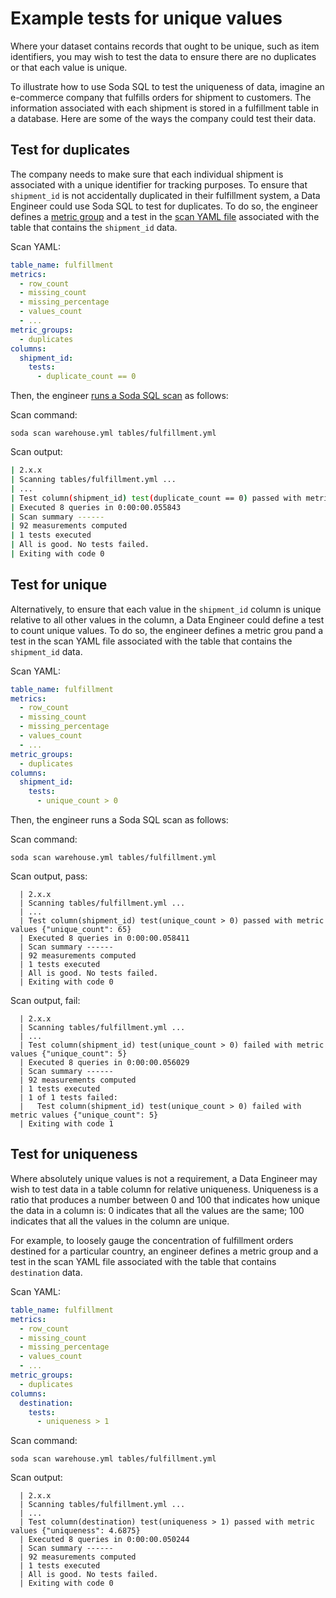 # Example tests for unique values

Where your dataset contains records that ought to be unique, such as item identifiers, you may wish to test the data to ensure there are no duplicates or that each value is unique.  

To illustrate how to use Soda SQL to test the uniqueness of data, imagine an e-commerce company that fulfills orders for shipment to customers. The information associated with each shipment is stored in a fulfillment table in a database. Here are some of the ways the company could test their data.

## Test for duplicates

The company needs to make sure that each individual shipment is associated with a unique identifier for tracking purposes. To ensure that `shipment_id` is not accidentally duplicated in their fulfillment system, a Data Engineer could use Soda SQL to test for duplicates. To do so, the engineer defines a [metric group](/docs/soda-sql/sql_metrics.md#metric-groups-and-dependencies) and a test in the [scan YAML file](/docs/soda-sql/scan-yaml.md) associated with the table that contains the `shipment_id` data.

Scan YAML:

```yaml
table_name: fulfillment
metrics:
  - row_count
  - missing_count
  - missing_percentage
  - values_count
  - ...
metric_groups:
  - duplicates
columns:
  shipment_id:
    tests:
      - duplicate_count == 0
```

Then, the engineer [runs a Soda SQL scan](/docs/soda-sql/scan.md#run-a-scan-in-soda-sql) as follows:

Scan command:

`soda scan warehouse.yml tables/fulfillment.yml`

Scan output:

```bash
| 2.x.x
| Scanning tables/fulfillment.yml ...
| ...
| Test column(shipment_id) test(duplicate_count == 0) passed with metric values {"duplicate_count": 0}
| Executed 8 queries in 0:00:00.055843
| Scan summary ------
| 92 measurements computed
| 1 tests executed
| All is good. No tests failed.
| Exiting with code 0 
```

## Test for unique

Alternatively, to ensure that each value in the `shipment_id` column is unique relative to all other values in the column, a Data Engineer could define a test to count unique values. To do so, the engineer defines a metric grou pand a test in the scan YAML file associated with the table that contains the `shipment_id` data.

Scan YAML:

```yaml
table_name: fulfillment
metrics:
  - row_count
  - missing_count
  - missing_percentage
  - values_count
  - ...
metric_groups:
  - duplicates
columns:
  shipment_id:
    tests:
      - unique_count > 0
```

Then, the engineer runs a Soda SQL scan as follows:

Scan command:

```soda scan warehouse.yml tables/fulfillment.yml```

Scan output, pass:

```shell
  | 2.x.x
  | Scanning tables/fulfillment.yml ...
  | ...
  | Test column(shipment_id) test(unique_count > 0) passed with metric values {"unique_count": 65}
  | Executed 8 queries in 0:00:00.058411
  | Scan summary ------
  | 92 measurements computed
  | 1 tests executed
  | All is good. No tests failed.
  | Exiting with code 0
  ```

Scan output, fail:

```shell
  | 2.x.x
  | Scanning tables/fulfillment.yml ...
  | ...
  | Test column(shipment_id) test(unique_count > 0) failed with metric values {"unique_count": 5}
  | Executed 8 queries in 0:00:00.056029
  | Scan summary ------
  | 92 measurements computed
  | 1 tests executed
  | 1 of 1 tests failed:
  |   Test column(shipment_id) test(unique_count > 0) failed with metric values {"unique_count": 5}
  | Exiting with code 1
```


## Test for uniqueness

Where absolutely unique values is not a requirement, a Data Engineer may wish to test data in a table column for relative uniqueness. Uniqueness is a ratio that produces a number between 0 and 100 that indicates how unique the data in a column is:  0 indicates that all the values are the same; 100 indicates that all the values in the column are unique. 

For example, to loosely gauge the concentration of fulfillment orders destined for a particular country, an engineer defines a metric group and a test in the scan YAML file associated with the table that contains `destination` data. 

Scan YAML:

```yaml
table_name: fulfillment
metrics:
  - row_count
  - missing_count
  - missing_percentage
  - values_count
  - ...
metric_groups:
  - duplicates
columns:
  destination:
    tests:
      - uniqueness > 1
```

Scan command:

```soda scan warehouse.yml tables/fulfillment.yml```

Scan output:

```shell
  | 2.x.x
  | Scanning tables/fulfillment.yml ...
  | ...
  | Test column(destination) test(uniqueness > 1) passed with metric values {"uniqueness": 4.6875}
  | Executed 8 queries in 0:00:00.050244
  | Scan summary ------
  | 92 measurements computed
  | 1 tests executed
  | All is good. No tests failed.
  | Exiting with code 0
  ```

<br />